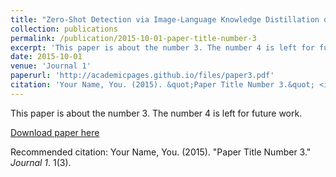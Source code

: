 ```yaml
---
title: "Zero-Shot Detection via Image-Language Knowledge Distillation on Weakly Supervised Regions"
collection: publications
permalink: /publication/2015-10-01-paper-title-number-3
excerpt: 'This paper is about the number 3. The number 4 is left for future work.'
date: 2015-10-01
venue: 'Journal 1'
paperurl: 'http://academicpages.github.io/files/paper3.pdf'
citation: 'Your Name, You. (2015). &quot;Paper Title Number 3.&quot; <i>Journal 1</i>. 1(3).'
---
```

This paper is about the number 3. The number 4 is left for future work.

[Download paper here](https://arxiv.org/abs/2303.12145)

Recommended citation: Your Name, You. (2015). "Paper Title Number 3." <i>Journal 1</i>. 1(3).
